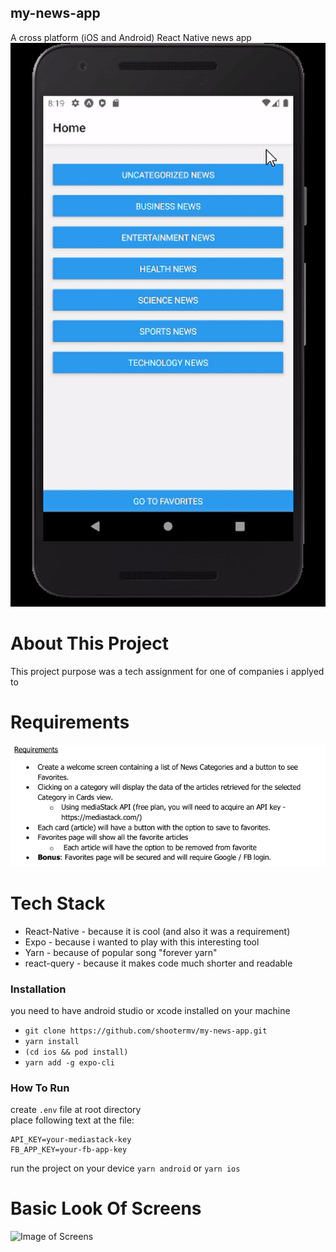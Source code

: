 ## my-news-app
A cross platform (iOS and Android) React Native news app  
![App In Action](https://raw.githubusercontent.com/shootermv/my-news-app/main/appInAction.gif)
# About This Project
This project purpose was a tech assignment for one of companies i applyed to

# Requirements
![Image of Requirements](https://raw.githubusercontent.com/shootermv/my-news-app/main/requirements.PNG)
# Tech Stack
* React-Native  - because it is cool (and also it was a requirement)
* Expo - because i wanted to play with this interesting tool  
* Yarn - because of popular song "forever yarn"
* react-query -  because it makes code much shorter and readable

### Installation
you need to have android studio or xcode installed on your machine 
- `git clone https://github.com/shootermv/my-news-app.git`
- `yarn install`
- `(cd ios && pod install)`
- `yarn add -g expo-cli`
### How To Run
create `.env` file at root directory  
place following text at the file:  
```  
API_KEY=your-mediastack-key  
FB_APP_KEY=your-fb-app-key  
```  
run the project on your device 
```yarn android``` or ```yarn ios```

# Basic Look Of Screens
![Image of Screens](https://raw.githubusercontent.com/shootermv/my-news-app/main/screens.png)